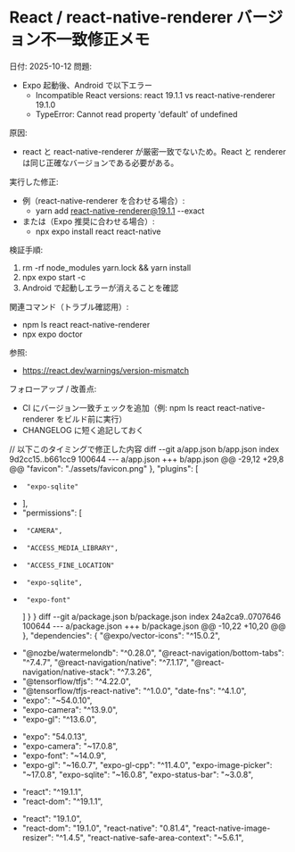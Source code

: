 # React / react-native-renderer バージョン不一致修正メモ
日付: 2025-10-12
問題:
- Expo 起動後、Android で以下エラー
  - Incompatible React versions: react 19.1.1 vs react-native-renderer 19.1.0
  - TypeError: Cannot read property 'default' of undefined

原因:
- react と react-native-renderer が厳密一致でないため。React と renderer は同じ正確なバージョンである必要がある。

実行した修正:
- 例（react-native-renderer を合わせる場合）:
  - yarn add react-native-renderer@19.1.1 --exact
- または（Expo 推奨に合わせる場合）:
  - npx expo install react react-native

検証手順:
1. rm -rf node_modules yarn.lock && yarn install
2. npx expo start -c
3. Android で起動しエラーが消えることを確認

関連コマンド（トラブル確認用）:
- npm ls react react-native-renderer
- npx expo doctor

参照:
- https://react.dev/warnings/version-mismatch

フォローアップ / 改善点:
- CI にバージョン一致チェックを追加（例: npm ls react react-native-renderer をビルド前に実行）
- CHANGELOG に短く追記しておく

// 以下このタイミングで修正した内容
diff --git a/app.json b/app.json
index 9d2cc15..b661cc9 100644
--- a/app.json
+++ b/app.json
@@ -29,12 +29,8 @@
       "favicon": "./assets/favicon.png"
     },
     "plugins": [
-      "expo-sqlite"
-    ],
-    "permissions": [
-      "CAMERA",
-      "ACCESS_MEDIA_LIBRARY",
-      "ACCESS_FINE_LOCATION"
+      "expo-sqlite",
+      "expo-font"
     ]
   }
 }
diff --git a/package.json b/package.json
index 24a2ca9..0707646 100644
--- a/package.json
+++ b/package.json
@@ -10,22 +10,20 @@
   },
   "dependencies": {
     "@expo/vector-icons": "^15.0.2",
-    "@nozbe/watermelondb": "^0.28.0",
     "@react-navigation/bottom-tabs": "^7.4.7",
     "@react-navigation/native": "^7.1.17",
     "@react-navigation/native-stack": "^7.3.26",
-    "@tensorflow/tfjs": "^4.22.0",
-    "@tensorflow/tfjs-react-native": "^1.0.0",
     "date-fns": "^4.1.0",
-    "expo": "~54.0.10",
-    "expo-camera": "^13.9.0",
-    "expo-gl": "^13.6.0",
+    "expo": "54.0.13",
+    "expo-camera": "~17.0.8",
+    "expo-font": "~14.0.9",
+    "expo-gl": "~16.0.7",
     "expo-gl-cpp": "^11.4.0",
     "expo-image-picker": "~17.0.8",
     "expo-sqlite": "~16.0.8",
     "expo-status-bar": "~3.0.8",
-    "react": "^19.1.1",
-    "react-dom": "^19.1.1",
+    "react": "19.1.0",
+    "react-dom": "19.1.0",
     "react-native": "0.81.4",
     "react-native-image-resizer": "^1.4.5",
     "react-native-safe-area-context": "~5.6.1",
